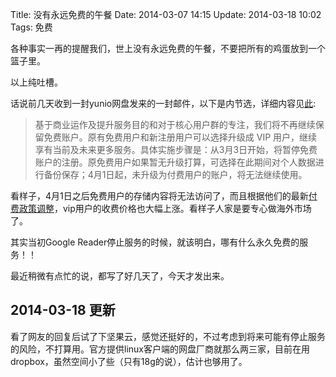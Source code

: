 Title: 没有永远免费的午餐
Date: 2014-03-07 14:15
Update: 2014-03-18 10:02
Tags: 免费

各种事实一再的提醒我们，世上没有永远免费的午餐，不要把所有的鸡蛋放到一个篮子里。

以上纯吐槽。

话说前几天收到一封yunio网盘发来的一封邮件，以下是内节选，详细内容见[此](http://blog.yunio.com/updates-to-payment-policy-and-member-discounts/):

> 基于商业运作及提升服务目的和对于核心用户群的专注，我们将不再继续保留免费账户。原有免费用户和新注册用户可以选择升级成 VIP 用户，继续享有当前及未来更多服务。具体实施步骤是：从3月3日开始，将暂停免费账户的注册。原免费用户如果暂无升级打算，可选择在此期间对个人数据进行备份保存；4月1日起，未升级为付费用户的账户，将无法继续使用。

看样子，4月1日之后免费用户的存储内容将无法访问了，而且根据他们的最新[付费政策调整](http://blog.yunio.com/payment-adjustment-and-vip-discount/)，vip用户的收费价格也大幅上涨。看样子人家是要专心做海外市场了。

其实当初Google Reader停止服务的时候，就该明白，哪有什么永久免费的服务！！

最近稍微有点忙的说，都写了好几天了，今天才发出来。

## 2014-03-18 更新
看了网友的回复后试了下坚果云，感觉还挺好的，不过考虑到将来可能有停止服务的风险，不打算用。官方提供linux客户端的网盘厂商就那么两三家，目前在用dropbox，虽然空间小了些（只有18g的说），估计也够用了。

